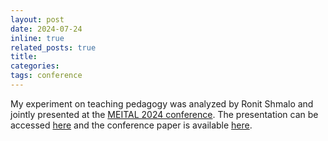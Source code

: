 ```yaml
---
layout: post
date: 2024-07-24
inline: true
related_posts: true
title: 
categories: 
tags: conference
---
```


My experiment on teaching pedagogy was analyzed by Ronit Shmalo and jointly presented 
at the [MEITAL 2024 conference](https://meitalconf.iucc.ac.il/he/meital2024/). 
The presentation can be accessed [here](https://meitalconf.iucc.ac.il/wp-content/uploads/2024/08/Meitalconf24_ronit_shmallo.pdf) and 
the conference paper is available [here](https://meitalconf.iucc.ac.il/wp-content/uploads/2024/08/MeitalConference_2024_paper_31.pdf).